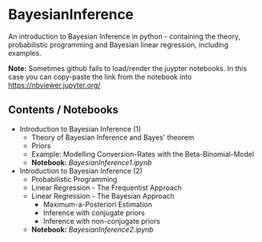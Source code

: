 # BayesianInference
An introduction to Bayesian Inference in python - containing the theory, probabilistic programming and Bayesian linear regression, including examples. 
  
**Note:** Sometimes github fails to load/render the juypter notebooks. In this case you can copy-paste the link from the notebook into https://nbviewer.jupyter.org/

## Contents / Notebooks
* Introduction to Bayesian Inference (1)  
  * Theory of Bayesian Inference and Bayes' theorem  
  * Priors  
  * Example: Modelling Conversion-Rates with the Beta-Binomial-Model  
  * **Notebook:** *BayesianInference1.ipynb*  
* Introduction to Bayesian Inference (2)  
  * Probabilistic Programming  
  * Linear Regression - The Frequentist Approach  
  * Linear Regression - The Bayesian Approach  
    * Maximum-a-Posteriori Estimation  
    * Inference with conjugate priors  
    * Inference with non-conjugate priors  
  * **Notebook:** *BayesianInference2.ipynb*  
